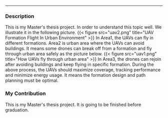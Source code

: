 ---

### Description
This is my Master's thesis project. In order to understand this topic well. We illustrate it in the following picture.
{{< figure src="uav2.png" title="UAV Formation Flight In Urban Environment" >}}
In Area1, the UAVs can fly in different formations. Area2 is urban area where the UAVs can avoid buildings. It means some drones can break off from a formation and fly through urban area safely as the picture below.
{{< figure src="uav1.png" title="How UAVs fly through urban area" >}}
In Area3, the drones can rejoin after avoiding buildings and keep flying in specific formation. During the above process, the UAVs should maximize coverage, tracking performance and minimize energy usage. It means the formation design and path planning must be optimal.
### My Contribution
This is my Master's thesis project. It is going to be finished before graduation.
